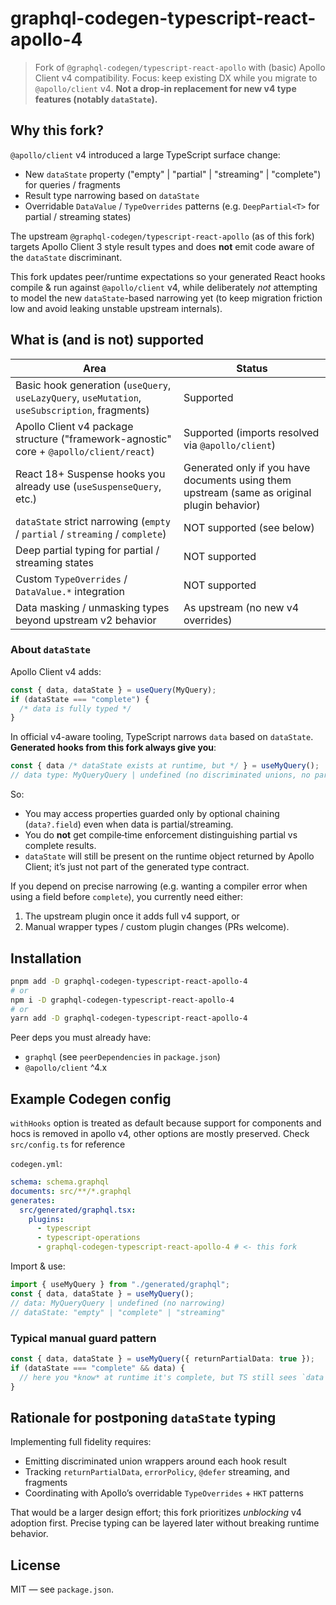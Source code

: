 # graphql-codegen-typescript-react-apollo-4

> Fork of `@graphql-codegen/typescript-react-apollo` with (basic) Apollo Client v4 compatibility. Focus: keep existing DX while you migrate to `@apollo/client` v4. **Not a drop‑in replacement for new v4 type features (notably `dataState`).**

## Why this fork?

`@apollo/client` v4 introduced a large TypeScript surface change:

- New `dataState` property ("empty" | "partial" | "streaming" | "complete") for queries / fragments
- Result type narrowing based on `dataState`
- Overridable `DataValue` / `TypeOverrides` patterns (e.g. `DeepPartial<T>` for partial / streaming states)

The upstream `@graphql-codegen/typescript-react-apollo` (as of this fork) targets Apollo Client 3 style result types and does **not** emit code aware of the `dataState` discriminant.

This fork updates peer/runtime expectations so your generated React hooks compile & run against `@apollo/client` v4, while deliberately _not_ attempting to model the new `dataState`-based narrowing yet (to keep migration friction low and avoid leaking unstable upstream internals).

## What is (and is not) supported

| Area                                                                                            | Status                                                                                      |
| ----------------------------------------------------------------------------------------------- | ------------------------------------------------------------------------------------------- |
| Basic hook generation (`useQuery`, `useLazyQuery`, `useMutation`, `useSubscription`, fragments) | Supported                                                                                   |
| Apollo Client v4 package structure ("framework-agnostic" core + `@apollo/client/react`)         | Supported (imports resolved via `@apollo/client`)                                           |
| React 18+ Suspense hooks you already use (`useSuspenseQuery`, etc.)                             | Generated only if you have documents using them upstream (same as original plugin behavior) |
| `dataState` strict narrowing (`empty` / `partial` / `streaming` / `complete`)                   | NOT supported (see below)                                                                   |
| Deep partial typing for partial / streaming states                                              | NOT supported                                                                               |
| Custom `TypeOverrides` / `DataValue.*` integration                                              | NOT supported                                                                               |
| Data masking / unmasking types beyond upstream v2 behavior                                      | As upstream (no new v4 overrides)                                                           |

### About `dataState`

Apollo Client v4 adds:

```ts
const { data, dataState } = useQuery(MyQuery);
if (dataState === "complete") {
  /* data is fully typed */
}
```

In official v4-aware tooling, TypeScript narrows `data` based on `dataState`. **Generated hooks from this fork always give you**:

```ts
const { data /* dataState exists at runtime, but */ } = useMyQuery();
// data type: MyQueryQuery | undefined (no discriminated unions, no partial DeepPartial<...>)
```

So:

- You may access properties guarded only by optional chaining (`data?.field`) even when data is partial/streaming.
- You do **not** get compile‑time enforcement distinguishing partial vs complete results.
- `dataState` will still be present on the runtime object returned by Apollo Client; it’s just not part of the generated type contract.

If you depend on precise narrowing (e.g. wanting a compiler error when using a field before `complete`), you currently need either:

1. The upstream plugin once it adds full v4 support, or
2. Manual wrapper types / custom plugin changes (PRs welcome).

## Installation

```bash
pnpm add -D graphql-codegen-typescript-react-apollo-4
# or
npm i -D graphql-codegen-typescript-react-apollo-4
# or
yarn add -D graphql-codegen-typescript-react-apollo-4
```

Peer deps you must already have:

- `graphql` (see `peerDependencies` in `package.json`)
- `@apollo/client` ^4.x

## Example Codegen config

`withHooks` option is treated as default because support for components and hocs is removed in apollo v4, other options are mostly preserved. Check `src/config.ts` for reference

`codegen.yml`:

```yaml
schema: schema.graphql
documents: src/**/*.graphql
generates:
  src/generated/graphql.tsx:
    plugins:
      - typescript
      - typescript-operations
      - graphql-codegen-typescript-react-apollo-4 # <- this fork
```

Import & use:

```ts
import { useMyQuery } from "./generated/graphql";
const { data, dataState } = useMyQuery();
// data: MyQueryQuery | undefined (no narrowing)
// dataState: "empty" | "complete" | "streaming"
```

### Typical manual guard pattern

```ts
const { data, dataState } = useMyQuery({ returnPartialData: true });
if (dataState === "complete" && data) {
  // here you *know* at runtime it's complete, but TS still sees `data | undefined`
}
```

## Rationale for postponing `dataState` typing

Implementing full fidelity requires:

- Emitting discriminated union wrappers around each hook result
- Tracking `returnPartialData`, `errorPolicy`, `@defer` streaming, and fragments
- Coordinating with Apollo’s overridable `TypeOverrides` + `HKT` patterns

That would be a larger design effort; this fork prioritizes _unblocking_ v4 adoption first. Precise typing can be layered later without breaking runtime behavior.

## License

MIT — see `package.json`.
